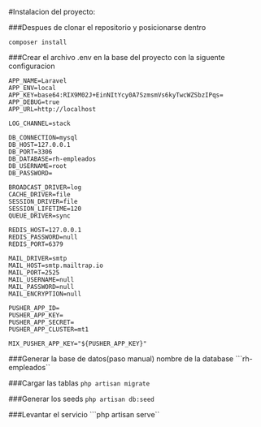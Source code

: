 #Instalacion del proyecto:

###Despues de clonar el repositorio y posicionarse dentro

```composer install```


###Crear el archivo .env en la base del proyecto con la  siguente configuracion
```
APP_NAME=Laravel
APP_ENV=local
APP_KEY=base64:RIX9M02J+EinNItYcy0A7SzmsmVs6kyTwcWZSbzIPqs=
APP_DEBUG=true
APP_URL=http://localhost

LOG_CHANNEL=stack

DB_CONNECTION=mysql
DB_HOST=127.0.0.1
DB_PORT=3306
DB_DATABASE=rh-empleados
DB_USERNAME=root
DB_PASSWORD=

BROADCAST_DRIVER=log
CACHE_DRIVER=file
SESSION_DRIVER=file
SESSION_LIFETIME=120
QUEUE_DRIVER=sync

REDIS_HOST=127.0.0.1
REDIS_PASSWORD=null
REDIS_PORT=6379

MAIL_DRIVER=smtp
MAIL_HOST=smtp.mailtrap.io
MAIL_PORT=2525
MAIL_USERNAME=null
MAIL_PASSWORD=null
MAIL_ENCRYPTION=null

PUSHER_APP_ID=
PUSHER_APP_KEY=
PUSHER_APP_SECRET=
PUSHER_APP_CLUSTER=mt1

MIX_PUSHER_APP_KEY="${PUSHER_APP_KEY}"
```


###Generar la base de datos(paso manual)
nombre de la database
```rh-empleados``


###Cargar las tablas
```php artisan migrate```

###Generar los seeds
```php artisan db:seed```

###Levantar el servicio
```php artisan serve``